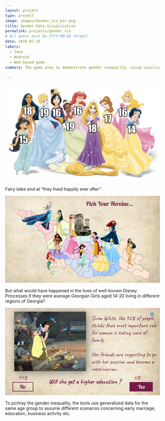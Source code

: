 ```yaml
---
layout: project
type: project
image: images/Gender_vis_pic.png
title: Gender Data Visualization
permalink: projects/gender_vis
# All dates must be YYYY-MM-DD format!
date: 2019-07-25
labels:
  - Java
  - Android
  - Web-based game
summary: The game aims to demonstrate gender inequality, using visulization of gender data.

---
```


<div class="ui big rounded centered images">
  <img class="ui image" src="../images/Gender_vis_pic.png">

Fairy tales end at “they lived happily ever after”. 

  <img class="ui image" src="../images/Gender_vis_1.jpg">
  
But what would have happened in the lives of well-known Disney Princesses if they were average Georgian Girls aged 14-20 living in different regions of Georgia? 

  <img class="ui image" src="../images/Gender_vis_2.jpg">
  
To portray the gender inequality, the tools use generalized data for the same age group to assume different scenarios concerning early marriage, education, business activity etc.

</div>




